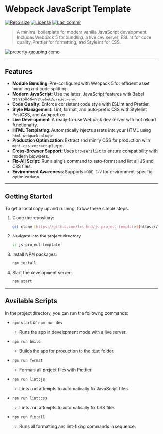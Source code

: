 # Webpack JavaScript Template

[![Repo size](https://img.shields.io/github/repo-size/lcs-hnd/js-project-template)](https://github.com/lcs-hnd/js-project-template)
[![License](https://img.shields.io/github/license/lcs-hnd/js-project-template)](https://github.com/lcs-hnd/js-project-template)
[![Last commit](https://img.shields.io/github/last-commit/lcs-hnd/js-project-template)](https://github.com/lcs-hnd/js-project-template)

> A minimal boilerplate for modern vanilla JavaScript development. Includes Webpack 5 for bundling, a live dev server, ESLint for code quality, Prettier for formatting, and Stylelint for CSS.


![property-grouping demo](https://github.com/user-attachments/assets/e9a67a22-d0a4-4237-9697-e50aaad1a7db)

---

## Features

- **Module Bundling**: Pre-configured with Webpack 5 for efficient asset bundling and code splitting.
- **Modern JavaScript**: Use the latest JavaScript features with Babel transpilation `@babel/preset-env`.
- **Code Quality**: Enforce consistent code style with ESLint and Prettier.
- **Style Management**: Lint, format, and auto-prefix CSS with Stylelint, PostCSS, and Autoprefixer.
- **Live Development**: A ready-to-use Webpack dev server with hot reload functionality.
- **HTML Templating**: Automatically injects assets into your HTML using `html-webpack-plugin`.
- **Production Optimization**: Extract and minify CSS for production with `mini-css-extract-plugin`.
- **Cross-Browser Support**: Uses `browserslist` to ensure compatibility with modern browsers.
- **Fix-All Script**: Run a single command to auto-format and lint all JS and CSS files.
- **Environment Awareness**: Supports `NODE_ENV` for environment-specific optimizations.

---

## Getting Started

To get a local copy up and running, follow these simple steps.

1.  Clone the repository:
    ```bash
    git clone [https://github.com/lcs-hnd/js-project-template](https://github.com/lcs-hnd/js-project-template)
    ```
2.  Navigate into the project directory:
    ```bash
    cd js-project-template
    ```
3.  Install NPM packages:
    ```bash
    npm install
    ```
4.  Start the development server:
    ```bash
    npm start
    ```

---

## Available Scripts

In the project directory, you can run the following commands:

- `npm start` or `npm run dev`
  - Runs the app in development mode with a live server.

- `npm run build`
  - Builds the app for production to the `dist` folder.

- `npm run format`
  - Formats all project files with Prettier.

- `npm run lint:js`
  - Lints and attempts to automatically fix JavaScript files.

- `npm run lint:css`
  - Lints and attempts to automatically fix CSS files.

- `npm run fix:all`
  - Runs all formatting and lint-fixing commands in sequence.
